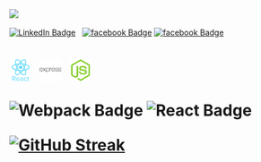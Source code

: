 
<img src="https://media.giphy.com/media/aUrDJsimOMZbYmwUL6/giphy.gif" width="100" height="">
 </h1>

<a href="https://www.linkedin.com/in/saed-mohomed"><img src="https://img.shields.io/badge/LinkedIn-blue?style=for-the-badge&logo=linkedin&logoColor=white" alt="LinkedIn Badge"></a> &nbsp;
<a href="https://www.facebook.com/sxabo"><img src="https://img.shields.io/badge/Facebook-blue?style=for-the-badge&logo=facebook&logoColor=white" alt="facebook Badge"></a> 
<a href="https://www.instagram.com/saeed_mohomed/"><img src="https://img.shields.io/badge/Instagram-red?style=for-the-badge&logo=instagram&logoColor=white" alt="facebook Badge"></a>
<h1 background="yellow">
<img src="https://github.com/devicons/devicon/blob/master/icons/react/react-original-wordmark.svg" title="Rect" alt="React" width="40" height="40"/>&nbsp;
<img src="https://github.com/devicons/devicon/blob/master/icons/express/express-original-wordmark.svg" title="Express" alt="Spring" width="40" height="40" Color="white"/>&nbsp;
<img src="https://github.com/devicons/devicon/blob/master/icons/nodejs/nodejs-original.svg" title="Node Js" alt="Material UI" width="40" height="40"/> &nbsp;

![Webpack Badge](https://img.shields.io/badge/-Webpack-5FC8F8?style=for-the-badge&labelColor=white&logo=webpack)
![React Badge](https://img.shields.io/badge/-React-blue?style=for-the-badge&labelColor=white&logo=react&logoColor=blue)
 
[![GitHub Streak](http://github-readme-streak-stats.herokuapp.com?user=saedMuhamed&theme=shades-of-purple&hide_border=true)](https://git.io/streak-stats)
 
<!-- ![](https://gireadme-stats.vercel.app/api/top-langs/?username=saedMuhamed&theme=dark&hide_border=false&
<!-- [![Top Langs](https://github-readme-stats.vercel.app/api/top-langs/?username=saedMuhamed&layout=compact)](https://github.com/saedMuhamed/github-readme-stats)
<!
###  UI/U
###  Tech Geek 🤗 
**saedMuhamed/saedMuhamed is a ✨ _special_ ✨ repository because its `README.md` (this file) appears on your GitHub profile.

Here are some ideas to get you started
- 
- g .. see
- 👯 I’m looking to collaborate
- 🤔 I’m looking foj
- 💬 Ask 
- 📫 
- 😄 
- ⚡ 

-->

